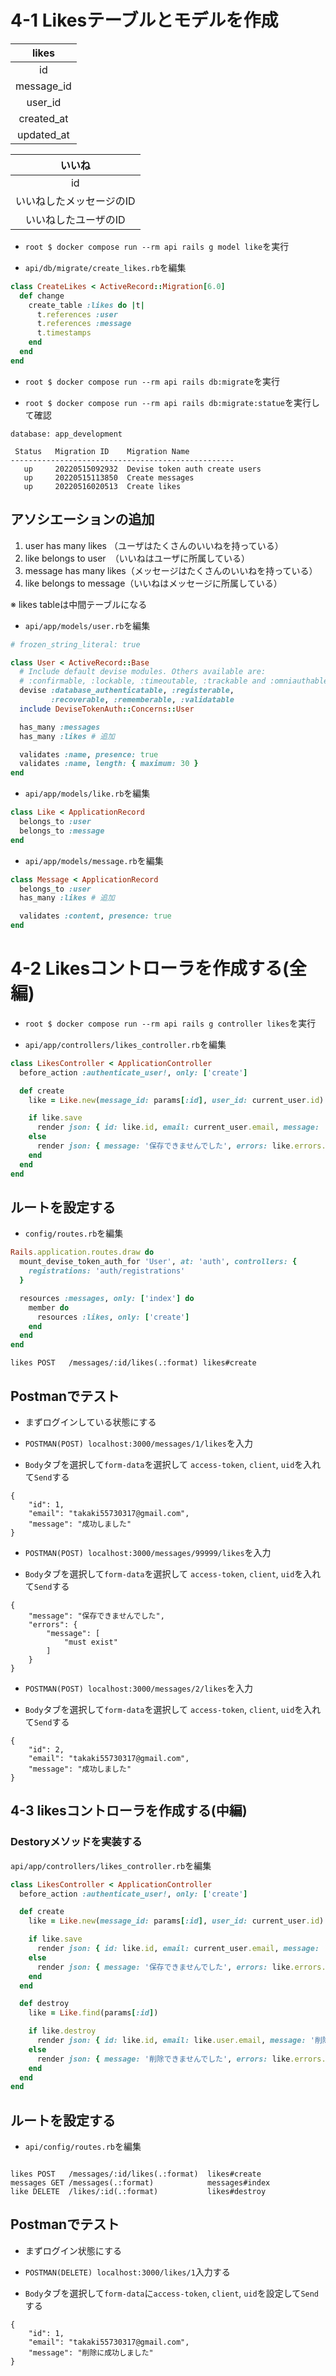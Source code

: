 # 4-1 Likesテーブルとモデルを作成

|likes|
|:---:|
|id|
|message_id|
|user_id|
|created_at|
|updated_at|

|いいね|
|:---:|
|id|
|いいねしたメッセージのID|
|いいねしたユーザのID|

+ `root $ docker compose run --rm api rails g model like`を実行<br>

+ `api/db/migrate/create_likes.rb`を編集<br>

```rb:create_likes.rb
class CreateLikes < ActiveRecord::Migration[6.0]
  def change
    create_table :likes do |t|
      t.references :user
      t.references :message
      t.timestamps
    end
  end
end
```

+ `root $ docker compose run --rm api rails db:migrate`を実行<br>

+ `root $ docker compose run --rm api rails db:migrate:statue`を実行して確認<br>

```:terminal
database: app_development

 Status   Migration ID    Migration Name
--------------------------------------------------
   up     20220515092932  Devise token auth create users
   up     20220515113850  Create messages
   up     20220516020513  Create likes
```

## アソシエーションの追加

1. user has many likes （ユーザはたくさんのいいねを持っている）<br>
2. like belongs to user　（いいねはユーザに所属している）<br>
3. message has many likes（メッセージはたくさんのいいねを持っている）<br>
4. like belongs to message（いいねはメッセージに所属している）<br>

※ likes tableは中間テーブルになる

+ `api/app/models/user.rb`を編集<br>

```rb:user.rb
# frozen_string_literal: true

class User < ActiveRecord::Base
  # Include default devise modules. Others available are:
  # :confirmable, :lockable, :timeoutable, :trackable and :omniauthable
  devise :database_authenticatable, :registerable,
         :recoverable, :rememberable, :validatable
  include DeviseTokenAuth::Concerns::User

  has_many :messages
  has_many :likes # 追加

  validates :name, presence: true
  validates :name, length: { maximum: 30 }
end
```

+ `api/app/models/like.rb`を編集<br>

```rb:like.rb
class Like < ApplicationRecord
  belongs_to :user
  belongs_to :message
end
```

+ `api/app/models/message.rb`を編集<br>

```rb:message.rb
class Message < ApplicationRecord
  belongs_to :user
  has_many :likes # 追加

  validates :content, presence: true
end
```

# 4-2 Likesコントローラを作成する(全編)

+ `root $ docker compose run --rm api rails g controller likes`を実行<br>

+ `api/app/controllers/likes_controller.rb`を編集<br>

```rb:likes_controller.rb
class LikesController < ApplicationController
  before_action :authenticate_user!, only: ['create']

  def create
    like = Like.new(message_id: params[:id], user_id: current_user.id)

    if like.save
      render json: { id: like.id, email: current_user.email, message: '成功しました' }, status: 200
    else
      render json: { message: '保存できませんでした', errors: like.errors.messages }, status: 400
    end
  end
end
```

## ルートを設定する

+ `config/routes.rb`を編集<br>

```rb:routes.rb
Rails.application.routes.draw do
  mount_devise_token_auth_for 'User', at: 'auth', controllers: {
    registrations: 'auth/registrations'
  }

  resources :messages, only: ['index'] do
    member do
      resources :likes, only: ['create']
    end
  end
end
```

`likes POST   /messages/:id/likes(.:format) likes#create`<br>

## Postmanでテスト

+ まずログインしている状態にする<br>

+ `POSTMAN(POST) localhost:3000/messages/1/likes`を入力<br>

+ `Body`タブを選択して`form-data`を選択して `access-token`, `client`, `uid`を入れて`Send`する<br>

```:json
{
    "id": 1,
    "email": "takaki55730317@gmail.com",
    "message": "成功しました"
}
```

+ `POSTMAN(POST) localhost:3000/messages/99999/likes`を入力<br>

+ `Body`タブを選択して`form-data`を選択して `access-token`, `client`, `uid`を入れて`Send`する<br>

```:json
{
    "message": "保存できませんでした",
    "errors": {
        "message": [
            "must exist"
        ]
    }
}
```

+ `POSTMAN(POST) localhost:3000/messages/2/likes`を入力<br>

+ `Body`タブを選択して`form-data`を選択して `access-token`, `client`, `uid`を入れて`Send`する<br>

```:json
{
    "id": 2,
    "email": "takaki55730317@gmail.com",
    "message": "成功しました"
}
```

## 4-3 likesコントローラを作成する(中編)

### Destoryメソッドを実装する

`api/app/controllers/likes_controller.rb`を編集<br>

```rb:likes_controller.rb
class LikesController < ApplicationController
  before_action :authenticate_user!, only: ['create']

  def create
    like = Like.new(message_id: params[:id], user_id: current_user.id)

    if like.save
      render json: { id: like.id, email: current_user.email, message: '成功しました' }, status: 200
    else
      render json: { message: '保存できませんでした', errors: like.errors.messages }, status: 400
    end
  end

  def destroy
    like = Like.find(params[:id])

    if like.destroy
      render json: { id: like.id, email: like.user.email, message: '削除に成功しました' }, status: 200
    else
      render json: { message: '削除できませんでした', errors: like.errors.messages }, status: 400
    end
  end
end
```

## ルートを設定する

+ `api/config/routes.rb`を編集<br>

```rb:routes.rb

```

```
likes POST   /messages/:id/likes(.:format)  likes#create
messages GET /messages(.:format)            messages#index
like DELETE  /likes/:id(.:format)           likes#destroy
````

## Postmanでテスト
+ まずログイン状態にする<br>

+ `POSTMAN(DELETE) localhost:3000/likes/1`入力する<br>

+ `Body`タブを選択して`form-data`に`access-token`, `client`, `uid`を設定して`Send`する<br>

```:json
{
    "id": 1,
    "email": "takaki55730317@gmail.com",
    "message": "削除に成功しました"
}
```

